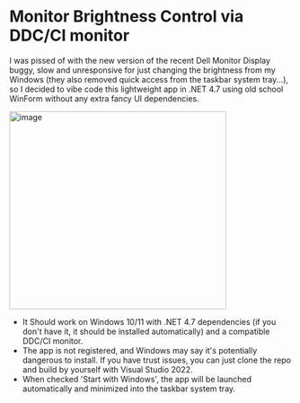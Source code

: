 # Monitor Brightness Control via DDC/CI monitor

I was pissed of with the new version of the recent Dell Monitor Display buggy, slow and unresponsive for just changing the brightness from my Windows (they also removed quick access from the taskbar system tray...), so I decided to vibe code this lightweight app in .NET 4.7 using old school WinForm without any extra fancy UI dependencies.

<img width="386" height="353" alt="image" src="https://github.com/user-attachments/assets/b0d6fc71-c2d5-48b0-b11a-d51bba98b8f4" />

- It Should work on Windows 10/11 with .NET 4.7 dependencies (if you don't have it, it should be installed automatically) and a compatible DDC/CI monitor.
- The app is not registered, and Windows may say it's potentially dangerous to install. If you have trust issues, you can just clone the repo and build by yourself with Visual Studio 2022.
- When checked 'Start with Windows', the app will be launched automatically and minimized into the taskbar system tray.
